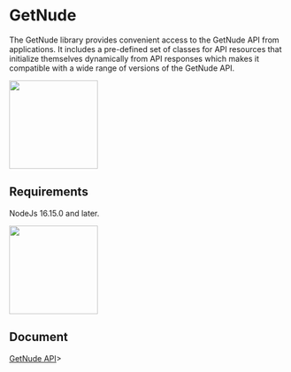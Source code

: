# GetNude 

The GetNude library provides convenient access to the GetNude API from
applications. It includes a pre-defined set of
classes for API resources that initialize themselves dynamically from API
responses which makes it compatible with a wide range of versions of the GetNude
API.

<img height="160" src="https://pub-e3179ff57558475ba67eb7490c8cd967.r2.dev/seq.jpg">

## Requirements

NodeJs 16.15.0 and later.

<img height="160" src="https://registry.npmmirror.com/@lobehub/assets-logo/1.0.0/files/assets/logo-3d.webp">

## Document
[GetNude API](https://getnude.gitbook.io/getnude-v1.0-api-reference)>

